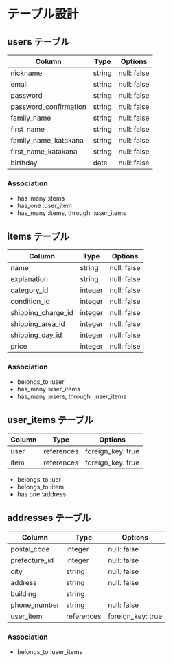 # テーブル設計

## users テーブル

| Column                 | Type    | Options     |
| ---------------------  | ------- | ----------- |
| nickname               | string  | null: false |
| email                  | string  | null: false |
| password               | string  | null: false |
| password_confirmation  | string  | null: false |
| family_name            | string  | null: false |
| first_name             | string  | null: false |
| family_name_katakana   | string  | null: false |
| first_name_katakana    | string  | null: false |
| birthday               | date    | null: false |

### Association
- has_many :items
- has_one :user_item
- has_many :items, through: :user_items

## items テーブル

| Column                  | Type     | Options     |
| ----------------------- | -------- | ----------- |
| name                    | string   | null: false |
| explanation             | string   | null: false |
| category_id             | integer  | null: false |
| condition_id            | integer  | null: false |
| shipping_charge_id      | integer  | null: false |
| shipping_area_id        | integer  | null: false |
| shipping_day_id         | integer  | null: false |
| price                   | integer  | null: false |

### Association
- belongs_to :user
- has_many :user_items
- has_many :users, through: :user_items


## user_items テーブル

| Column               | Type       | Options                        |
| -------------------- | ---------  | ------------------------------ |
| user                 | references | foreign_key: true              |
| item                 | references | foreign_key: true              |

- belongs_to :uer
- belongs_to :item
- has one :address

## addresses テーブル

| Column               | Type       | Options                        |
| -------------------- | ---------  | ------------------------------ |
| postal_code          | integer    | null: false                    |
| prefecture_id        | integer    | null: false                    |
| city                 | string     | null: false                    |
| address              | string     | null: false                    |
| building             | string     |                                |
| phone_number         | string     | null: false                    |
| user_item            | references | foreign_key: true              |

### Association

- belongs_to :user_items